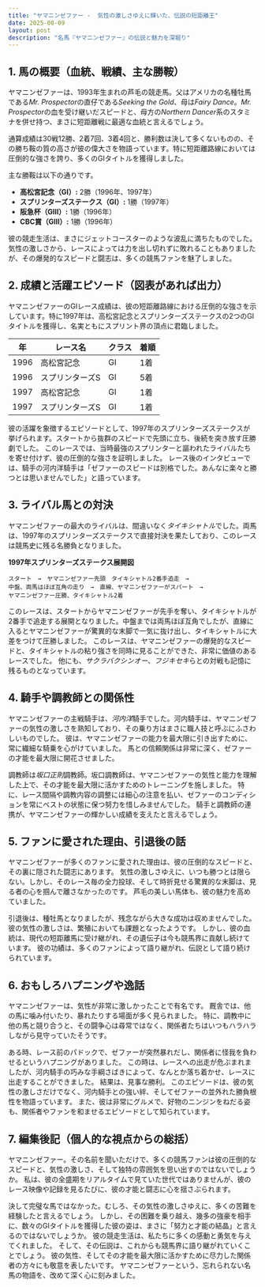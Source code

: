 ```yaml
---
title: "ヤマニンゼファー -  気性の激しさゆえに輝いた、伝説の短距離王"
date: 2025-08-09
layout: post
description: "名馬『ヤマニンゼファー』の伝説と魅力を深堀り"
---
```


## 1. 馬の概要（血統、戦績、主な勝鞍）

ヤマニンゼファーは、1993年生まれの芦毛の競走馬。父はアメリカの名種牡馬である*Mr. Prospector*の直仔である*Seeking the Gold*、母は*Fairy Dance*。*Mr. Prospector*の血を受け継いだスピードと、母方の*Northern Dancer*系のスタミナを併せ持つ、まさに短距離戦に最適な血統と言えるでしょう。

通算成績は30戦12勝、2着7回、3着4回と、勝利数は決して多くないものの、その勝ち鞍の質の高さが彼の偉大さを物語っています。特に短距離路線においては圧倒的な強さを誇り、多くのGIタイトルを獲得しました。

主な勝鞍は以下の通りです。

* **高松宮記念（GI）:**  2勝（1996年、1997年）
* **スプリンターズステークス（GI）:** 1勝（1997年）
* **阪急杯（GIII）:** 1勝（1996年）
* **CBC賞（GIII）:** 1勝（1996年）


彼の競走生活は、まさにジェットコースターのような波乱に満ちたものでした。  気性の激しさから、レースによっては力を出し切れずに敗れることもありましたが、その爆発的なスピードと闘志は、多くの競馬ファンを魅了しました。


## 2. 成績と活躍エピソード（図表があれば出力）

ヤマニンゼファーのGIレース成績は、彼の短距離路線における圧倒的な強さを示しています。特に1997年は、高松宮記念とスプリンターズステークスの2つのGIタイトルを獲得し、名実ともにスプリント界の頂点に君臨しました。


| 年 | レース名          | クラス | 着順 |
|---|-----------------|-------|-----|
| 1996 | 高松宮記念        | GI    | 1着 |
| 1996 | スプリンターズS     | GI    | 5着 |
| 1997 | 高松宮記念        | GI    | 1着 |
| 1997 | スプリンターズS     | GI    | 1着 |


彼の活躍を象徴するエピソードとして、1997年のスプリンターズステークスが挙げられます。スタートから抜群のスピードで先頭に立ち、後続を突き放す圧勝劇でした。  このレースでは、当時最強のスプリンターと謳われたライバルたちを寄せ付けず、彼の圧倒的な強さを証明しました。  レース後のインタビューでは、騎手の河内洋騎手は「ゼファーのスピードは別格でした。あんなに楽々と勝つとは思いませんでした」と語っています。


## 3. ライバル馬との対決

ヤマニンゼファーの最大のライバルは、間違いなく*タイキシャトル*でした。両馬は、1997年のスプリンターズステークスで直接対決を果たしており、このレースは競馬史に残る名勝負となりました。

**1997年スプリンターズステークス展開図**

```
スタート　→　ヤマニンゼファー先頭　タイキシャトル2番手追走　→　
中盤、両馬はほぼ互角の走り　→　直線、ヤマニンゼファーがスパート　→　
ヤマニンゼファー圧勝、タイキシャトル2着
```

このレースは、スタートからヤマニンゼファーが先手を奪い、タイキシャトルが2番手で追走する展開となりました。中盤までは両馬ほぼ互角でしたが、直線に入るとヤマニンゼファーが驚異的な末脚で一気に抜け出し、タイキシャトルに大差をつけて圧勝しました。  このレースは、ヤマニンゼファーの爆発的なスピードと、タイキシャトルの粘り強さを同時に見ることができた、非常に価値のあるレースでした。  他にも、*サクラバクシンオー*、*フジキセキ*らとの対戦も記憶に残るものとなっています。


## 4. 騎手や調教師との関係性

ヤマニンゼファーの主戦騎手は、*河内洋*騎手でした。河内騎手は、ヤマニンゼファーの気性の激しさを熟知しており、その乗り方はまさに職人技と呼ぶにふさわしいものでした。  彼は、ヤマニンゼファーの能力を最大限に引き出すために、常に繊細な騎乗を心がけていました。  馬との信頼関係は非常に深く、ゼファーの才能を最大限に開花させました。

調教師は*坂口正則*調教師。坂口調教師は、ヤマニンゼファーの気性と能力を理解した上で、その才能を最大限に活かすためのトレーニングを施しました。  特に、レース間隔や調教内容の調整には細心の注意を払い、ゼファーのコンディションを常にベストの状態に保つ努力を惜しみませんでした。  騎手と調教師の連携が、ヤマニンゼファーの輝かしい成績を支えたと言えるでしょう。


## 5. ファンに愛された理由、引退後の話

ヤマニンゼファーが多くのファンに愛された理由は、彼の圧倒的なスピードと、その裏に隠された闘志にあります。  気性の激しさゆえに、いつも勝つとは限らない。しかし、そのレース毎の全力投球、そして時折見せる驚異的な末脚は、見る者の心を掴んで離さなかったのです。  芦毛の美しい馬体も、彼の魅力を高めていました。

引退後は、種牡馬となりましたが、残念ながら大きな成功は収めませんでした。  彼の気性の激しさは、繁殖においても課題となったようです。  しかし、彼の血統は、現代の短距離馬に受け継がれ、その遺伝子は今も競馬界に貢献し続けています。  彼の功績は、多くのファンによって語り継がれ、伝説として語り続けられています。


## 6. おもしろハプニングや逸話

ヤマニンゼファーは、気性が非常に激しかったことで有名です。  厩舎では、他の馬に噛み付いたり、暴れたりする場面が多く見られました。  特に、調教中に他の馬と競り合うと、その闘争心は尋常ではなく、関係者たちはいつもハラハラしながら見守っていたそうです。

ある時、レース前のパドックで、ゼファーが突然暴れだし、関係者に怪我を負わせるというハプニングがありました。  この時は、レースへの出走が危ぶまれましたが、河内騎手の巧みな手綱さばきによって、なんとか落ち着かせ、レースに出走することができました。  結果は、見事な勝利。  このエピソードは、彼の気性の激しさだけでなく、河内騎手との強い絆、そしてゼファーの並外れた勝負根性を物語っています。  また、彼は非常にグルメで、好物のニンジンをねだる姿も、関係者やファンを和ませるエピソードとして知られています。


## 7. 編集後記（個人的な視点からの総括）

ヤマニンゼファー。その名前を聞いただけで、多くの競馬ファンは彼の圧倒的なスピードと、気性の激しさ、そして独特の雰囲気を思い出すのではないでしょうか。  私は、彼の全盛期をリアルタイムで見ていた世代ではありませんが、彼のレース映像や記録を見るたびに、彼の才能と闘志に心を揺さぶられます。

決して完璧な馬ではなかった。むしろ、その気性の激しさゆえに、多くの苦難を経験したと言えるでしょう。  しかし、その困難を乗り越え、幾多の強豪を相手に、数々のGIタイトルを獲得した彼の姿は、まさに「努力と才能の結晶」と言えるのではないでしょうか。  彼の競走生活は、私たちに多くの感動と勇気を与えてくれました。  そして、その伝説は、これからも競馬界に語り継がれていくことでしょう。  彼の気性、そしてその才能を最大限に活かすために尽力した関係者の方々にも敬意を表したいです。  ヤマニンゼファーという、忘れられない名馬の物語を、改めて深く心に刻みました。
